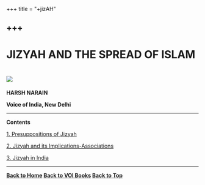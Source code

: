 +++
title = "+jizAH"

+++
------------------------------------------------------------------------

# JIZYAH AND THE SPREAD OF ISLAM

# ![](jtsi.jpg)

**HARSH NARAIN**  
 

**Voice of India, New Delhi**

------------------------------------------------------------------------

**Contents**

[1. Presuppositions of Jizyah](ch01.htm)

[2. Jizyah and its Implications-Associations](ch02.htm)

[3. Jizyah in India](ch03.htm)

------------------------------------------------------------------------

**[Back to Home](http://voiceofdharma.org)    [Back to VOI
Books](http://voiceofdharma.org/books)    [Back to Top](#top)**
